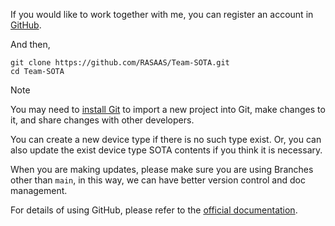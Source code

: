 
If you would like to work together with me, you can register an account in [GitHub](https://github.com/). 

And then,

```
git clone https://github.com/RASAAS/Team-SOTA.git
cd Team-SOTA
```

> [!NOTE]
> You may need to [install Git](https://git-scm.com/downloads) to import a new project into Git, make changes to it, and share changes with other developers. 


You can create a new device type if there is no such type exist. Or, you can also update the exist device type SOTA contents if you think it is necessary.

When you are making updates, please make sure you are using Branches other than `main`, in this way, we can have better version control and doc management.

For details of using GitHub, please refer to the [official documentation](https://docs.github.com/en/get-started/start-your-journey/about-github-and-git).












